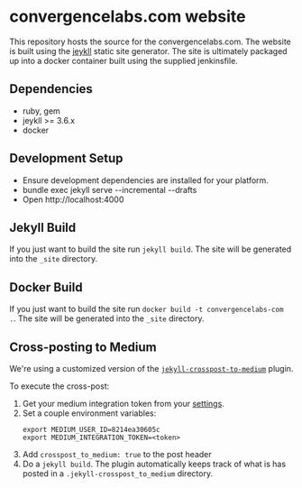 # convergencelabs.com website
This repository hosts the source for the convergencelabs.com. The website is built using the [jeykll](https://jekyllrb.com/) static site generator. The site is ultimately packaged up into a docker container built using the supplied jenkinsfile.

## Dependencies

 * ruby, gem
 * jeykll >= 3.6.x
 * docker

## Development Setup

 * Ensure development dependencies are installed for your platform.
 * bundle exec jekyll serve --incremental --drafts
 * Open http://localhost:4000

## Jekyll Build
If you just want to build the site run `jekyll build`. The site will be generated into the `_site` directory.

## Docker Build
If you just want to build the site run `docker build -t convergencelabs-com .`. The site will be generated into the `_site` directory.

## Cross-posting to Medium 
We're using a customized version of the [`jekyll-crosspost-to-medium`](https://github.com/aarongustafson/jekyll-crosspost-to-medium) plugin.

To execute the cross-post:
1. Get your medium integration token from your [settings](https://medium.com/me/settings).
1. Set a couple environment variables:
   ```
   export MEDIUM_USER_ID=8214ea30605c
   export MEDIUM_INTEGRATION_TOKEN=<token>
   ```
1. Add `crosspost_to_medium: true` to the post header
1. Do a `jekyll build`. The plugin automatically keeps track of what is has posted in a `.jekyll-crosspost_to_medium` directory.

